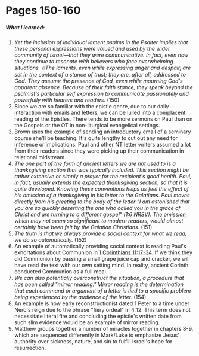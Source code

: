 # Pages 150-160
##### What I learned:
1. *Yet the inclusion of individual lament psalms in the Psalter implies that these personal expressions were valued and used by the wider community of Israel—that they were communicative. In fact, even now they continue to resonate with believers who face overwhelming situations. 🔥The laments, even while expressing anger and despair, are set in the context of a stance of trust; they are, after all, addressed to God. They assume the presence of God, even while mourning God's apparent absence. Because of their faith stance, they speak beyond the psalmist's particular self expression to communicate passionately and powerfully with hearers and readers.* (150)
1. Since we are so familiar with the epistle genre, due to our daily interaction with emails and letters, we can be lulled into a complacent reading of the Epistles. There tends to be more sermons on Paul than on the Gospels or the OT in non-liturgical evangelical settings.
1. Brown uses the example of sending an introductory email of a seminary course she'll be teaching. It's quite lengthy to cut out any need for inference or implications. Paul and other NT letter writers assumed a lot from their readers since they were picking up their communication in relational midstream.
2. *The one part of the form of ancient letters we are not used to is a thanksgiving section that was typically included. This section might be rather extensive or simply a prayer for the recipient's good health. Paul, in fact, usually extends the expected thanksgiving section, so that it is quite developed. Knowing these conventions helps us feel the effect of his omission of a thanksgiving in his letter to the Galatians. Paul moves directly from his greeting to the body of the letter "I am astonished that you are so quickly deserting the one who called you in the grace of Christ and are turning to a different gospel" ([1:6](Galatians1#v.6) NRSV). The omission, which may not seem so significant to modern readers, would almost certainly have been felt by the Galatian Christians.* (151)
3. *The truth is that we always provide a social context for what we read; we do so automatically.* (152)
4. An example of automatically providing social context is reading Paul's exhortations about Communion in [1 Corinthians 11:17-34](1Cor11). If we think they did Communion by passing a small grape juice cap and cracker, we will have read the text with our own setting mind. In reality, ancient Corinth conducted Communion as a full meal.
5. *We can also potentially overconstruct the situation, a procedure that has been called "mirror reading." Mirror reading is the determination that each command or argument of a letter is tied to a specific problem being experienced by the audience of the letter.* (154)
6. An example is how early reconstructionist dated 1 Peter to a time under Nero's reign due to the phrase "fiery ordeal" in 4:12. This term does not necessitate literal fire and concluding the epistle's written date from such slim evidence would be an example of mirror reading.
7. Matthew groups together a number of miracles together in chapters 8-9, which are sequenced differently in Mark/Luke to emphasize Jesus' authority over sickness, nature, and sin to fulfill Israel's hope for resurrection.


